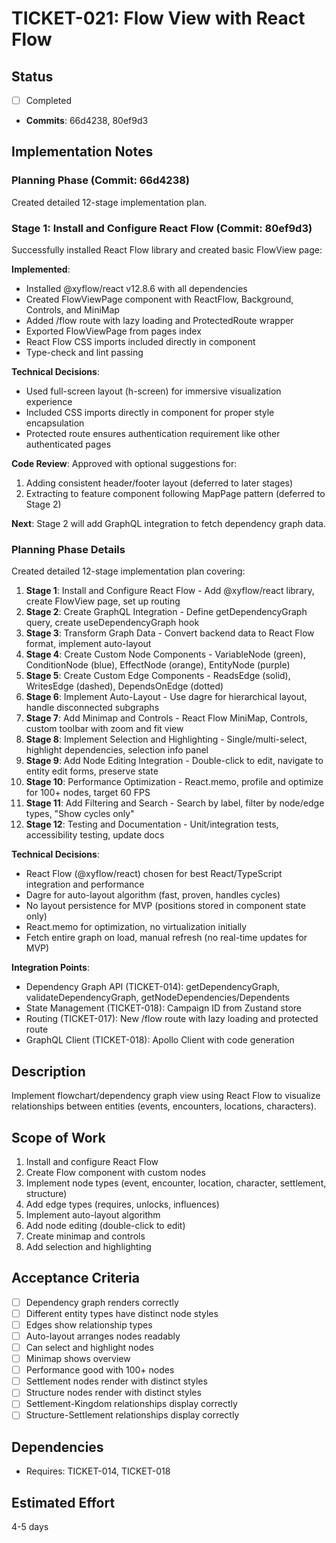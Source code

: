 # TICKET-021: Flow View with React Flow

## Status

- [ ] Completed
- **Commits**: 66d4238, 80ef9d3

## Implementation Notes

### Planning Phase (Commit: 66d4238)

Created detailed 12-stage implementation plan.

### Stage 1: Install and Configure React Flow (Commit: 80ef9d3)

Successfully installed React Flow library and created basic FlowView page:

**Implemented**:

- Installed @xyflow/react v12.8.6 with all dependencies
- Created FlowViewPage component with ReactFlow, Background, Controls, and MiniMap
- Added /flow route with lazy loading and ProtectedRoute wrapper
- Exported FlowViewPage from pages index
- React Flow CSS imports included directly in component
- Type-check and lint passing

**Technical Decisions**:

- Used full-screen layout (h-screen) for immersive visualization experience
- Included CSS imports directly in component for proper style encapsulation
- Protected route ensures authentication requirement like other authenticated pages

**Code Review**: Approved with optional suggestions for:

1. Adding consistent header/footer layout (deferred to later stages)
2. Extracting to feature component following MapPage pattern (deferred to Stage 2)

**Next**: Stage 2 will add GraphQL integration to fetch dependency graph data.

### Planning Phase Details

Created detailed 12-stage implementation plan covering:

1. **Stage 1**: Install and Configure React Flow - Add @xyflow/react library, create FlowView page, set up routing
2. **Stage 2**: Create GraphQL Integration - Define getDependencyGraph query, create useDependencyGraph hook
3. **Stage 3**: Transform Graph Data - Convert backend data to React Flow format, implement auto-layout
4. **Stage 4**: Create Custom Node Components - VariableNode (green), ConditionNode (blue), EffectNode (orange), EntityNode (purple)
5. **Stage 5**: Create Custom Edge Components - ReadsEdge (solid), WritesEdge (dashed), DependsOnEdge (dotted)
6. **Stage 6**: Implement Auto-Layout - Use dagre for hierarchical layout, handle disconnected subgraphs
7. **Stage 7**: Add Minimap and Controls - React Flow MiniMap, Controls, custom toolbar with zoom and fit view
8. **Stage 8**: Implement Selection and Highlighting - Single/multi-select, highlight dependencies, selection info panel
9. **Stage 9**: Add Node Editing Integration - Double-click to edit, navigate to entity edit forms, preserve state
10. **Stage 10**: Performance Optimization - React.memo, profile and optimize for 100+ nodes, target 60 FPS
11. **Stage 11**: Add Filtering and Search - Search by label, filter by node/edge types, "Show cycles only"
12. **Stage 12**: Testing and Documentation - Unit/integration tests, accessibility testing, update docs

**Technical Decisions**:

- React Flow (@xyflow/react) chosen for best React/TypeScript integration and performance
- Dagre for auto-layout algorithm (fast, proven, handles cycles)
- No layout persistence for MVP (positions stored in component state only)
- React.memo for optimization, no virtualization initially
- Fetch entire graph on load, manual refresh (no real-time updates for MVP)

**Integration Points**:

- Dependency Graph API (TICKET-014): getDependencyGraph, validateDependencyGraph, getNodeDependencies/Dependents
- State Management (TICKET-018): Campaign ID from Zustand store
- Routing (TICKET-017): New /flow route with lazy loading and protected route
- GraphQL Client (TICKET-018): Apollo Client with code generation

## Description

Implement flowchart/dependency graph view using React Flow to visualize relationships between entities (events, encounters, locations, characters).

## Scope of Work

1. Install and configure React Flow
2. Create Flow component with custom nodes
3. Implement node types (event, encounter, location, character, settlement, structure)
4. Add edge types (requires, unlocks, influences)
5. Implement auto-layout algorithm
6. Add node editing (double-click to edit)
7. Create minimap and controls
8. Add selection and highlighting

## Acceptance Criteria

- [ ] Dependency graph renders correctly
- [ ] Different entity types have distinct node styles
- [ ] Edges show relationship types
- [ ] Auto-layout arranges nodes readably
- [ ] Can select and highlight nodes
- [ ] Minimap shows overview
- [ ] Performance good with 100+ nodes
- [ ] Settlement nodes render with distinct styles
- [ ] Structure nodes render with distinct styles
- [ ] Settlement-Kingdom relationships display correctly
- [ ] Structure-Settlement relationships display correctly

## Dependencies

- Requires: TICKET-014, TICKET-018

## Estimated Effort

4-5 days
